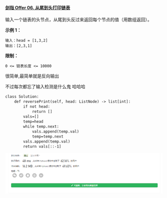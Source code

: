 #### [剑指 Offer 06. 从尾到头打印链表](https://leetcode-cn.com/problems/cong-wei-dao-tou-da-yin-lian-biao-lcof/)

输入一个链表的头节点，从尾到头反过来返回每个节点的值（用数组返回）。

 

**示例 1：**

```
输入：head = [1,3,2]
输出：[2,3,1]
```

 

**限制：**

```
0 <= 链表长度 <= 10000
```



很简单,最简单就是反向输出



不过每次都忘了输入检测是什么鬼 哈哈哈



```
class Solution:
    def reversePrint(self, head: ListNode) -> list[int]:
        if not head:
            return []
        vals=[]
        temp=head
        while temp.next:
            vals.append(temp.val)
            temp=temp.next
        vals.append(temp.val)
        return vals[::-1]
```

![1618119583656](Untitled.assets/1618119583656.png)